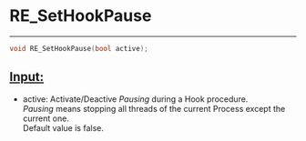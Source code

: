 # RE_SetHookPause
---
```cpp
void RE_SetHookPause(bool active);
```

## <ins>Input:</ins>
* active: Activate/Deactive *Pausing* during a Hook procedure.<br>*Pausing* means stopping all threads of the current Process except the current one.<br>Default value is false.



